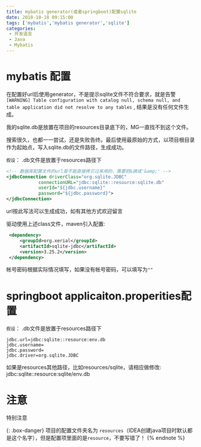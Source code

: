 ```yaml
---
title: mybatis generator(或者springboot)配置sqlite
date: 2018-10-18 09:15:00
tags: ['mybatis','mybatis generator','sqlite']
categories: 
 - 开发语言
 - Java
 - Mybatis
---
```


# mybatis 配置

在配置好url后使用generator，不是提示sqlite文件不符合要求，就是告警`[WARNING] Table configuration with catalog null, schema null, and table application did not resolve to any tables` , 结果是没有任何文件生成。

我的sqlite.db是放置在项目的resources目录底下的，MG一直找不到这个文件。

搜索很久，也都一一尝试，还是失败告终。最后使用最原始的方式，以项目根目录作为起始点，写入sqlite.db的文件路径，生成成功。

`假设`： .db文件是放置于resources路径下

```xml
<!-- 数据库配置文件的url是不能直接拷贝过来用的，需要把&换成'&amp;' -->
<jdbcConnection driverClass="org.sqlite.JDBC"
            connectionURL="jdbc:sqlite::resource:sqlite.db"
            userId="${jdbc.username}"
            password="${jdbc.password}">
</jdbcConnection>
```

url按此写法可以生成成功，如有其他方式欢迎留言

驱动使用上述class文件，maven引入配置:

```xml
 <dependency>
     <groupId>org.xerial</groupId>
     <artifactId>sqlite-jdbc</artifactId>
     <version>3.25.2</version>
 </dependency>
```

帐号密码根据实际情况填写，如果没有帐号密码，可以填写为`""`


# springboot applicaiton.properities配置

`假设`： .db文件是放置于resources路径下

    jdbc.url=jdbc:sqlite::resource:env.db
    jdbc.username=
    jdbc.password=
    jdbc.driver=org.sqlite.JDBC

如果是resources其他路径，比如resources/sqlite，请相应做修改: jdbc:sqlite::resource:sqlite/env.db

# 注意 

特别注意 

{: .box-danger}
项目的配置文件夹名为 `resources`（IDEA创建java项目时默认都是这个名字），但是配置项里面的是`resource`，不要写错了！
{% endnote %}
